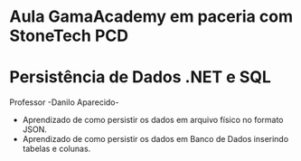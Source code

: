 # Aula GamaAcademy em paceria com StoneTech PCD
# Persistência de Dados .NET e SQL
Professor -Danilo Aparecido-

- Aprendizado de como persistir os dados em arquivo físico no formato JSON.
- Aprendizado de como persistir os dados em Banco de Dados inserindo tabelas e colunas.

